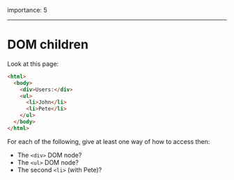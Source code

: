importance: 5

---

# DOM children

Look at this page:

```html
<html>
  <body>
    <div>Users:</div>
    <ul>
      <li>John</li>
      <li>Pete</li>
    </ul>
  </body>
</html>
```

For each of the following, give at least one way of how to access then:

- The `<div>` DOM node?
- The `<ul>` DOM node?
- The second `<li>` (with Pete)?
